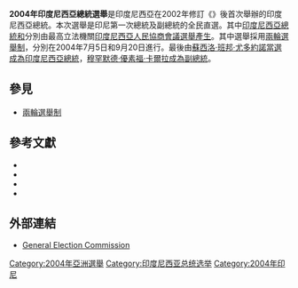 **2004年印度尼西亞總統選舉**是印度尼西亞在2002年修訂《》後首次舉辦的印度尼西亞總統。本次選舉是印尼第一次總統及副總統的全民直選。其中[印度尼西亞總統和](https://zh.wikipedia.org/wiki/印度尼西亞總統 "wikilink")分別由最高立法機關[印度尼西亞人民協商會議選舉產生](https://zh.wikipedia.org/wiki/印度尼西亞人民協商會議 "wikilink")。其中選舉採用[兩輪選舉制](https://zh.wikipedia.org/wiki/兩輪選舉制 "wikilink")，分別在2004年7月5日和9月20日進行。最後由[蘇西洛·班邦·尤多約諾當選成為印度尼西亞總統](https://zh.wikipedia.org/wiki/蘇西洛·班邦·尤多約諾 "wikilink")，[穆罕默德·優素福·卡爾拉成為副總統](https://zh.wikipedia.org/wiki/穆罕默德·優素福·卡爾拉 "wikilink")。

## 參見

  - [兩輪選舉制](https://zh.wikipedia.org/wiki/兩輪選舉制 "wikilink")

## 參考文獻

  -
  -
  -
  -
## 外部連結

  - [General Election Commission](http://www.kpu.go.id)

[Category:2004年亞洲選舉](https://zh.wikipedia.org/wiki/Category:2004年亞洲選舉 "wikilink")
[Category:印度尼西亚总统选举](https://zh.wikipedia.org/wiki/Category:印度尼西亚总统选举 "wikilink")
[Category:2004年印尼](https://zh.wikipedia.org/wiki/Category:2004年印尼 "wikilink")